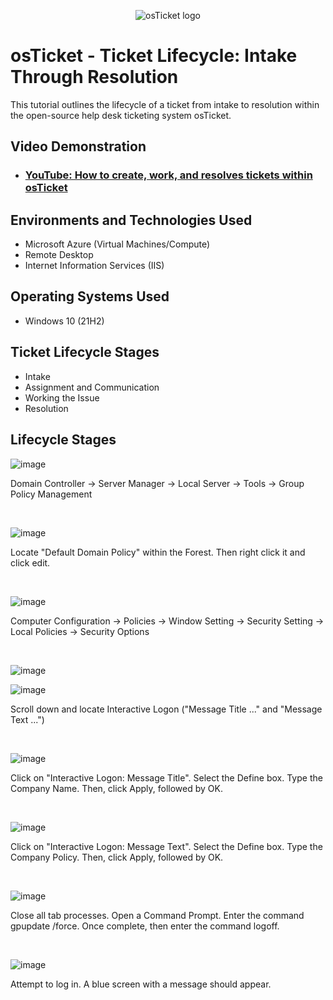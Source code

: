 <p align="center">
<img src="https://i.imgur.com/Clzj7Xs.png" alt="osTicket logo"/>
</p>

<h1>osTicket - Ticket Lifecycle: Intake Through Resolution</h1>
This tutorial outlines the lifecycle of a ticket from intake to resolution within the open-source help desk ticketing system osTicket.<br />


<h2>Video Demonstration</h2>

- ### [YouTube: How to create, work, and resolves tickets within osTicket](https://www.youtube.com)

<h2>Environments and Technologies Used</h2>

- Microsoft Azure (Virtual Machines/Compute)
- Remote Desktop
- Internet Information Services (IIS)

<h2>Operating Systems Used </h2>

- Windows 10</b> (21H2)

<h2>Ticket Lifecycle Stages</h2>

- Intake
- Assignment and Communication
- Working the Issue
- Resolution

<h2>Lifecycle Stages</h2>

<p>

![image](https://github.com/user-attachments/assets/102870fa-43ca-4c71-a73c-8dbce9327109)

</p>
<p>
Domain Controller -> Server Manager -> Local Server -> Tools -> Group Policy Management 
</p>
<br />

<p>

![image](https://github.com/user-attachments/assets/e1ae9225-5f31-4179-b176-5227a4f442f5)

</p>
<p>
Locate "Default Domain Policy" within the Forest. Then right click it and click edit.
</p>
<br />

<p>

![image](https://github.com/user-attachments/assets/1eecadd6-2775-441c-b2f4-a658fe6b7da4)

</p>
<p>
Computer Configuration -> Policies -> Window Setting -> Security Setting -> Local Policies -> Security Options
</p>
<br />

<p>

![image](https://github.com/user-attachments/assets/7b946c40-d0e1-4245-86f1-62e050101fa1)

![image](https://github.com/user-attachments/assets/94dc63e2-6462-4f40-8df7-2757af1380b1)


</p>
<p>
Scroll down and locate Interactive Logon ("Message Title ..." and "Message Text ...")
</p>
<br />

<p>

![image](https://github.com/user-attachments/assets/2c943a71-0543-4b65-bb92-cd0d7d18d82d)

</p>
<p>
Click on "Interactive Logon: Message Title". Select the Define box. Type the Company Name. Then, click Apply, followed by OK.
</p>
<br />

<p>

![image](https://github.com/user-attachments/assets/48a40103-ef6d-4260-b132-1a131e4e1eb9)

</p>
<p>
Click on "Interactive Logon: Message Text". Select the Define box. Type the Company Policy. Then, click Apply, followed by OK.
</p>
<br />

<p>

![image](https://github.com/user-attachments/assets/68cab069-40be-40c2-b94e-37bccf04fcda)

</p>
<p>
Close all tab processes. Open a Command Prompt. Enter the command gpupdate /force. Once complete, then enter the command logoff.
</p>
<br />

<p>

![image](https://github.com/user-attachments/assets/f8c0c54b-4542-4999-bd0c-a92e61b6ec98)

</p>
<p>
Attempt to log in. A blue screen with a message should appear. 
</p>
<br />

